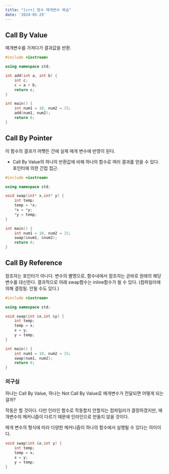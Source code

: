 ```yaml
---
title: "[c++] 함수 매개변수 복습"
date: '2024-05-29'
---
```

## Call By Value
매개변수를 가져다가 결과값을 반환.
```cpp
#include <iostream>

using namespace std;

int add(int a, int b) {
    int c;
    c = a + b;
    return c;
}

int main() {
    int num1 = 10, num2 = 15;
    add(num1, num2);
    return 0;
}
```
## Call By Pointer
이 함수의 결과가 어쨋든 간에 실제 매개 변수에 반영이 된다.
- Call By Value의 하나의 반환값에 비해 하나의 함수로 여러 결과를 얻을 수 있다. 포인터에 의한 간접 접근.
```cpp
#include <iostream>

using namespace std;

void swap(int* x,int* y) {
    int temp;
    temp = *x;
    *x = *y;
    *y = temp;
}

int main() {
    int num1 = 10, num2 = 15;
    swap(&num1, &num2);
    return 0;
}
```

## Call By Reference
참조자는 포인터가 아니다. 변수의 별명으로, 함수내에서 참조자는 곧바로 원래의 해당 변수를 대신한다.
결과적으로 아래 swap함수는 inline함수가 될 수 있다. (컴파일러에 의해 결정됨. 안될 수도 있다.)
```cpp
#include <iostream>

using namespace std;

void swap(int &x,int &y) {
    int temp;
    temp = x;
    x = y;
    y = temp;
}

int main() {
    int num1 = 10, num2 = 15;
    swap(num1, num2);
    return 0;
}
```

### 의구심
하나는 Call By Value, 하나는 Not Call By Value로 매개변수가 전달되면 어떻게 되는 걸까?

작동은 할 것이다. 다만 인라인 함수로 작동할지 안할지는 컴파일러가 결정하겠지만,
매개변수의 메커니즘이 다르기 때문에 인라인으로 만들지 않을 것이다.

매개 변수의 형식에 따라 다양한 메커니즘이 하나의 함수에서 실행될 수 있다는 의미이다.
```cpp
void swap(int &x,int y) {
    int temp;
    temp = x;
    x = y;
    y = temp;
}
```